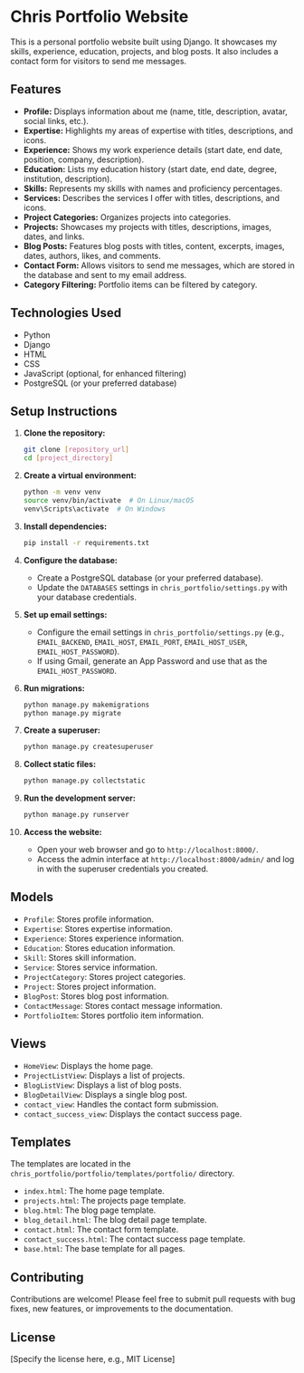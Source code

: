 # Chris Portfolio Website

This is a personal portfolio website built using Django. It showcases my skills, experience, education, projects, and blog posts. It also includes a contact form for visitors to send me messages.

## Features

*   **Profile:** Displays information about me (name, title, description, avatar, social links, etc.).
*   **Expertise:** Highlights my areas of expertise with titles, descriptions, and icons.
*   **Experience:** Shows my work experience details (start date, end date, position, company, description).
*   **Education:** Lists my education history (start date, end date, degree, institution, description).
*   **Skills:** Represents my skills with names and proficiency percentages.
*   **Services:** Describes the services I offer with titles, descriptions, and icons.
*   **Project Categories:** Organizes projects into categories.
*   **Projects:** Showcases my projects with titles, descriptions, images, dates, and links.
*   **Blog Posts:** Features blog posts with titles, content, excerpts, images, dates, authors, likes, and comments.
*   **Contact Form:** Allows visitors to send me messages, which are stored in the database and sent to my email address.
*   **Category Filtering:** Portfolio items can be filtered by category.

## Technologies Used

*   Python
*   Django
*   HTML
*   CSS
*   JavaScript (optional, for enhanced filtering)
*   PostgreSQL (or your preferred database)

## Setup Instructions

1.  **Clone the repository:**

    ```bash
    git clone [repository_url]
    cd [project_directory]
    ```

2.  **Create a virtual environment:**

    ```bash
    python -m venv venv
    source venv/bin/activate  # On Linux/macOS
    venv\Scripts\activate  # On Windows
    ```

3.  **Install dependencies:**

    ```bash
    pip install -r requirements.txt
    ```

4.  **Configure the database:**

    *   Create a PostgreSQL database (or your preferred database).
    *   Update the `DATABASES` settings in `chris_portfolio/settings.py` with your database credentials.

5.  **Set up email settings:**

    *   Configure the email settings in `chris_portfolio/settings.py` (e.g., `EMAIL_BACKEND`, `EMAIL_HOST`, `EMAIL_PORT`, `EMAIL_HOST_USER`, `EMAIL_HOST_PASSWORD`).
    *   If using Gmail, generate an App Password and use that as the `EMAIL_HOST_PASSWORD`.

6.  **Run migrations:**

    ```bash
    python manage.py makemigrations
    python manage.py migrate
    ```

7.  **Create a superuser:**

    ```bash
    python manage.py createsuperuser
    ```

8.  **Collect static files:**

    ```bash
    python manage.py collectstatic
    ```

9.  **Run the development server:**

    ```bash
    python manage.py runserver
    ```

10. **Access the website:**

    *   Open your web browser and go to `http://localhost:8000/`.
    *   Access the admin interface at `http://localhost:8000/admin/` and log in with the superuser credentials you created.

## Models

*   `Profile`: Stores profile information.
*   `Expertise`: Stores expertise information.
*   `Experience`: Stores experience information.
*   `Education`: Stores education information.
*   `Skill`: Stores skill information.
*   `Service`: Stores service information.
*   `ProjectCategory`: Stores project categories.
*   `Project`: Stores project information.
*   `BlogPost`: Stores blog post information.
*   `ContactMessage`: Stores contact message information.
*   `PortfolioItem`: Stores portfolio item information.

## Views

*   `HomeView`: Displays the home page.
*   `ProjectListView`: Displays a list of projects.
*   `BlogListView`: Displays a list of blog posts.
*   `BlogDetailView`: Displays a single blog post.
*   `contact_view`: Handles the contact form submission.
*   `contact_success_view`: Displays the contact success page.

## Templates

The templates are located in the `chris_portfolio/portfolio/templates/portfolio/` directory.

*   `index.html`: The home page template.
*   `projects.html`: The projects page template.
*   `blog.html`: The blog page template.
*   `blog_detail.html`: The blog detail page template.
*   `contact.html`: The contact form template.
*   `contact_success.html`: The contact success page template.
*   `base.html`: The base template for all pages.

## Contributing

Contributions are welcome! Please feel free to submit pull requests with bug fixes, new features, or improvements to the documentation.

## License

[Specify the license here, e.g., MIT License]
